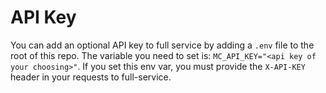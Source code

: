 # API Key

You can add an optional API key to full service by adding a `.env` file to the root of this repo. The variable you need to set is: `MC_API_KEY="<api key of your choosing>"`. If you set this env var, you must provide the `X-API-KEY` header in your requests to full-service.
